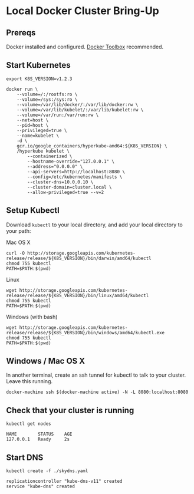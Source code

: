 # Local Docker Cluster Bring-Up

## Prereqs

Docker installed and
configured. [Docker Toolbox](https://docs.docker.com/toolbox/overview/)
recommended.

## Start Kubernetes

```
export K8S_VERSION=v1.2.3
```

```
docker run \
    --volume=/:/rootfs:ro \
    --volume=/sys:/sys:ro \
    --volume=/var/lib/docker/:/var/lib/docker:rw \
    --volume=/var/lib/kubelet/:/var/lib/kubelet:rw \
    --volume=/var/run:/var/run:rw \
    --net=host \
    --pid=host \
    --privileged=true \
    --name=kubelet \
    -d \
    gcr.io/google_containers/hyperkube-amd64:${K8S_VERSION} \
    /hyperkube kubelet \
        --containerized \
        --hostname-override="127.0.0.1" \
        --address="0.0.0.0" \
        --api-servers=http://localhost:8080 \
        --config=/etc/kubernetes/manifests \
        --cluster-dns=10.0.0.10 \
        --cluster-domain=cluster.local \
        --allow-privileged=true --v=2
```

## Setup Kubectl

Download `kubectl` to your local directory, and add your local
directory to your path:

Mac OS X
```
curl -O http://storage.googleapis.com/kubernetes-release/release/${K8S_VERSION}/bin/darwin/amd64/kubectl
chmod 755 kubectl
PATH=$PATH:$(pwd)
```

Linux
```
wget http://storage.googleapis.com/kubernetes-release/release/${K8S_VERSION}/bin/linux/amd64/kubectl
chmod 755 kubectl
PATH=$PATH:$(pwd)
```

Windows (with bash)
```
wget http://storage.googleapis.com/kubernetes-release/release/${K8S_VERSION}/bin/windows/amd64/kubectl.exe
chmod 755 kubectl
PATH=$PATH:$(pwd)
```
## Windows / Mac OS X

In another terminal, create an ssh tunnel for kubectl to talk to your cluster. Leave this running.

```
docker-machine ssh $(docker-machine active) -N -L 8080:localhost:8080
```

## Check that your cluster is running

```
kubectl get nodes
```
```
NAME        STATUS    AGE
127.0.0.1   Ready     2s
```
## Start DNS

```
kubectl create -f ./skydns.yaml
```
```
replicationcontroller "kube-dns-v11" created
service "kube-dns" created
```
